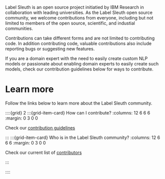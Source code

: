 Label Sleuth is an open source project initiatied by IBM Research in collaboration with leading universities.
As the Label Sleuth open source community, we welcome contributions from everyone, including but not limited to
members of the open source, scientific, and industial communities.

Contributions can take different forms and are not limited to contributing code.
In addition contributing code, valuable contributions also include reporting bugs or suggesting new features.

If you are a domain expert with the need to easily create custom NLP models or passionate about enabling domain experts
to easily create such models, check our contribution guidelines below for ways to contribute.

# Learn more

Follow the links below to learn more about the Label Sleuth community.

::::{grid} 2
:::{grid-item-card}  How can I contribute?
:columns: 12 6 6 6
:margin: 0 3 0 0

Check our [contribution guidelines](contributing)

:::
:::{grid-item-card}  Who is in the Label Sleuth community?
:columns: 12 6 6 6
:margin: 0 3 0 0

Check our current list of [contributors](contributors)

:::

::::